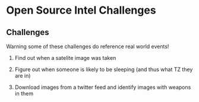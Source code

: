 # Open Source Intel Challenges

## Challenges 
Warning some of these challenges do reference real world events!

1. Find out when a satelite image was taken

2. Figure out when someone is likely to be sleeping (and thus what TZ they are in)

3. Download images from a twitter feed and identify images with weapons in them

